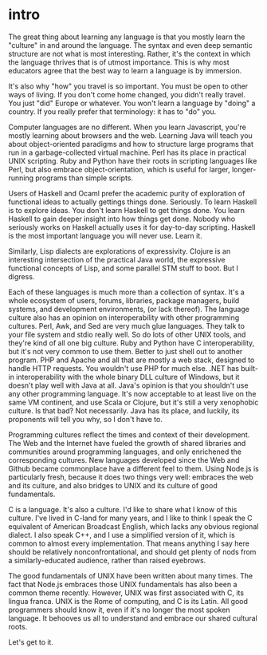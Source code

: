 intro
=====

The great thing about learning any language is that you mostly learn the "culture" in and around the language.  The syntax and even deep semantic structure are not what is most interesting.  Rather, it's the context in which the language thrives that is of utmost importance.  This is why most educators agree that the best way to learn a language is by immersion.

It's also why "how" you travel is so important.  You must be open to other ways of living.  If you don't come home changed, you didn't really travel.  You just "did" Europe or whatever.  You won't learn a language by "doing" a country.  If you really prefer that terminology:  it has to "do" you.

Computer languages are no different.  When you learn Javascript, you're mostly learning about browsers and the web.  Learning Java will teach you about object-oriented paradigms and how to structure large programs that run in a garbage-collected virtual machine.  Perl has its place in practical UNIX scripting.  Ruby and Python have their roots in scripting languages like Perl, but also embrace object-orientation, which is useful for larger, longer-running programs than simple scripts.

Users of Haskell and Ocaml prefer the academic purity of exploration of functional ideas to actually gettings things done.  Seriously.  To learn Haskell is to explore ideas.  You don't learn Haskell to get things done.  You learn Haskell to gain deeper insight into how things get done.  Nobody who seriously works on Haskell actually uses it for day-to-day scripting.  Haskell is the most important language you will never use.  Learn it.

Similarly, Lisp dialects are explorations of expressivity.  Clojure is an interesting intersection of the practical Java world, the expressive functional concepts of Lisp, and some parallel STM stuff to boot.  But I digress.

Each of these languages is much more than a collection of syntax.  It's a whole ecosystem of users, forums, libraries, package managers, build systems, and development environments, (or lack thereof).  The language culture also has an opinion on interoperability with other programming cultures.  Perl, Awk, and Sed are very much glue languages.  They talk to your file system and stdio really well.  So do lots of other UNIX tools, and they're kind of all one big culture.  Ruby and Python have C interoperability, but it's not very common to use them.  Better to just shell out to another program.  PHP and Apache and all that are mostly a web stack, designed to handle HTTP requests.  You wouldn't use PHP for much else.  .NET has built-in interoperability with the whole binary DLL culture of Windows, but it doesn't play well with Java at all.  Java's opinion is that you shouldn't use any other programming language.  It's now acceptable to at least live on the same VM continent, and use Scala or Clojure, but it's still a very xenophobic culture.  Is that bad?  Not necessarily.  Java has its place, and luckily, its proponents will tell you why, so I don't have to.

Programming cultures reflect the times and context of their development.  The Web and the Internet have fueled the growth of shared libraries and communities around programming languages, and only enrichened the corresponding cultures.  New languages developed since the Web and Github became commonplace have a different feel to them.  Using Node.js is particularly fresh, because it does two things very well:  embraces the web and its culture, and also bridges to UNIX and its culture of good fundamentals.

C is a language.  It's also a culture.  I'd like to share what I know of this culture.  I've lived in C-land for many years, and I like to think I speak the C equivalent of American Broadcast English, which lacks any obvious regional dialect.  I also speak C++, and I use a simplified version of it, which is common to almost every implementation.  That means anything I say here should be relatively nonconfrontational, and should get plenty of nods from a similarly-educated audience, rather than raised eyebrows.

The good fundamentals of UNIX have been written about many times.  The fact that Node.js embraces those UNIX fundamentals has also been a common theme recently.  However, UNIX was first associated with C, its lingua franca.  UNIX is the Rome of computing, and C is its Latin.  All good programmers should know it, even if it's no longer the most spoken language.  It behooves us all to understand and embrace our shared cultural roots.

Let's get to it.
